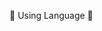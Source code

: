 <p align="center>
### 할 수 있다고 생각하는 사람은 할 수 있고,</br>
### 할 수 없다고 생각하는 사람은 할 수 없다.</br>
### 이것은 논쟁의 여지가 없는 명백한 진리이다.</br>
-Pablo picasso-
                  



<h3 align="center"> 🐍 Using Language 🐍 </h3>

<p align="center">
</p>

